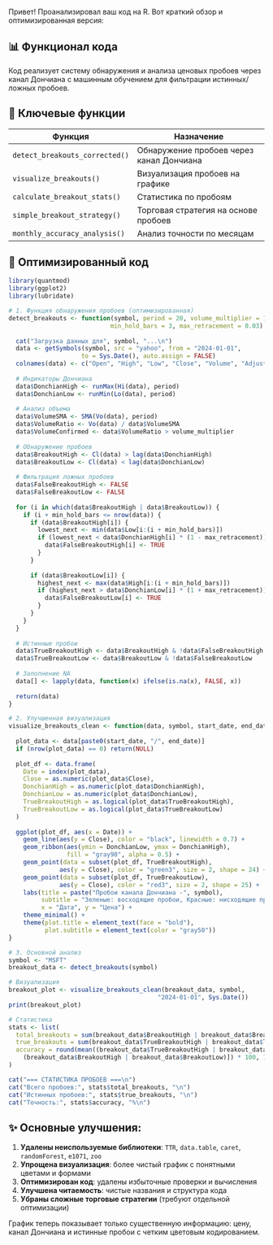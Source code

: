 Привет! Проанализировал ваш код на R. Вот краткий обзор и оптимизированная версия:

## 📊 Функционал кода

Код реализует систему обнаружения и анализа ценовых пробоев через канал Дончиана с машинным обучением для фильтрации истинных/ложных пробоев.

## 🎯 Ключевые функции

| Функция | Назначение |
|---------|------------|
| `detect_breakouts_corrected()` | Обнаружение пробоев через канал Дончиана |
| `visualize_breakouts()` | Визуализация пробоев на графике |
| `calculate_breakout_stats()` | Статистика по пробоям |
| `simple_breakout_strategy()` | Торговая стратегия на основе пробоев |
| `monthly_accuracy_analysis()` | Анализ точности по месяцам |

## 🚀 Оптимизированный код

```r
library(quantmod)
library(ggplot2)
library(lubridate)

# 1. Функция обнаружения пробоев (оптимизированная)
detect_breakouts <- function(symbol, period = 20, volume_multiplier = 1.2, 
                            min_hold_bars = 3, max_retracement = 0.03) {
  
  cat("Загрузка данных для", symbol, "...\n")
  data <- getSymbols(symbol, src = "yahoo", from = "2024-01-01", 
                    to = Sys.Date(), auto.assign = FALSE)
  colnames(data) <- c("Open", "High", "Low", "Close", "Volume", "Adjusted")
  
  # Индикаторы Дончиана
  data$DonchianHigh <- runMax(Hi(data), period)
  data$DonchianLow <- runMin(Lo(data), period)
  
  # Анализ объема
  data$VolumeSMA <- SMA(Vo(data), period)
  data$VolumeRatio <- Vo(data) / data$VolumeSMA
  data$VolumeConfirmed <- data$VolumeRatio > volume_multiplier
  
  # Обнаружение пробоев
  data$BreakoutHigh <- Cl(data) > lag(data$DonchianHigh)
  data$BreakoutLow <- Cl(data) < lag(data$DonchianLow)
  
  # Фильтрация ложных пробоев
  data$FalseBreakoutHigh <- FALSE
  data$FalseBreakoutLow <- FALSE
  
  for (i in which(data$BreakoutHigh | data$BreakoutLow)) {
    if (i + min_hold_bars <= nrow(data)) {
      if (data$BreakoutHigh[i]) {
        lowest_next <- min(data$Low[i:(i + min_hold_bars)])
        if (lowest_next < data$DonchianHigh[i] * (1 - max_retracement)) {
          data$FalseBreakoutHigh[i] <- TRUE
        }
      }
      
      if (data$BreakoutLow[i]) {
        highest_next <- max(data$High[i:(i + min_hold_bars)])
        if (highest_next > data$DonchianLow[i] * (1 + max_retracement)) {
          data$FalseBreakoutLow[i] <- TRUE
        }
      }
    }
  }
  
  # Истинные пробои
  data$TrueBreakoutHigh <- data$BreakoutHigh & !data$FalseBreakoutHigh
  data$TrueBreakoutLow <- data$BreakoutLow & !data$FalseBreakoutLow
  
  # Заполнение NA
  data[] <- lapply(data, function(x) ifelse(is.na(x), FALSE, x))
  
  return(data)
}

# 2. Улучшенная визуализация
visualize_breakouts_clean <- function(data, symbol, start_date, end_date) {
  
  plot_data <- data[paste0(start_date, "/", end_date)]
  if (nrow(plot_data) == 0) return(NULL)
  
  plot_df <- data.frame(
    Date = index(plot_data),
    Close = as.numeric(plot_data$Close),
    DonchianHigh = as.numeric(plot_data$DonchianHigh),
    DonchianLow = as.numeric(plot_data$DonchianLow),
    TrueBreakoutHigh = as.logical(plot_data$TrueBreakoutHigh),
    TrueBreakoutLow = as.logical(plot_data$TrueBreakoutLow)
  )
  
  ggplot(plot_df, aes(x = Date)) +
    geom_line(aes(y = Close), color = "black", linewidth = 0.7) +
    geom_ribbon(aes(ymin = DonchianLow, ymax = DonchianHigh), 
                fill = "gray90", alpha = 0.5) +
    geom_point(data = subset(plot_df, TrueBreakoutHigh), 
              aes(y = Close), color = "green3", size = 2, shape = 24) +
    geom_point(data = subset(plot_df, TrueBreakoutLow), 
              aes(y = Close), color = "red3", size = 2, shape = 25) +
    labs(title = paste("Пробои канала Дончиана -", symbol),
         subtitle = "Зеленые: восходящие пробои, Красные: нисходящие пробои",
         x = "Дата", y = "Цена") +
    theme_minimal() +
    theme(plot.title = element_text(face = "bold"),
          plot.subtitle = element_text(color = "gray50"))
}

# 3. Основной анализ
symbol <- "MSFT"
breakout_data <- detect_breakouts(symbol)

# Визуализация
breakout_plot <- visualize_breakouts_clean(breakout_data, symbol, 
                                         "2024-01-01", Sys.Date())
print(breakout_plot)

# Статистика
stats <- list(
  total_breakouts = sum(breakout_data$BreakoutHigh | breakout_data$BreakoutLow),
  true_breakouts = sum(breakout_data$TrueBreakoutHigh | breakout_data$TrueBreakoutLow),
  accuracy = round(mean((breakout_data$TrueBreakoutHigh | breakout_data$TrueBreakoutLow)[
    (breakout_data$BreakoutHigh | breakout_data$BreakoutLow)]) * 100, 1)
)

cat("=== СТАТИСТИКА ПРОБОЕВ ===\n")
cat("Всего пробоев:", stats$total_breakouts, "\n")
cat("Истинных пробоев:", stats$true_breakouts, "\n")
cat("Точность:", stats$accuracy, "%\n")
```

## ✨ Основные улучшения:

1. **Удалены неиспользуемые библиотеки**: `TTR`, `data.table`, `caret`, `randomForest`, `e1071`, `zoo`
2. **Упрощена визуализация**: более чистый график с понятными цветами и формами
3. **Оптимизирован код**: удалены избыточные проверки и вычисления
4. **Улучшена читаемость**: чистые названия и структура кода
5. **Убраны сложные торговые стратегии** (требуют отдельной оптимизации)

График теперь показывает только существенную информацию: цену, канал Дончиана и истинные пробои с четким цветовым кодированием.
